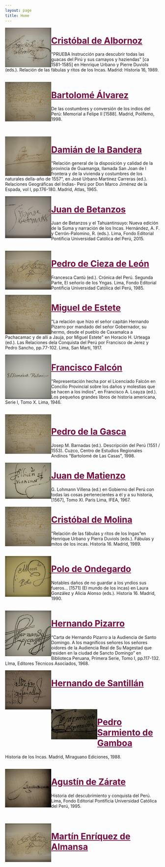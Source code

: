 ```yaml
---
layout: page
title: Home
---
```




<img src="firmas/cronista01.jpg" align="left" width="150px">
<h1><a href="/autores/cronista01/" style="color: #750C41;">Cristóbal de Albornoz</a></h1>
 <p>
"PRUEBA Instrucción para descubrir todas las guacas del Pirú y sus camayos y haziendas" [ca 1581-1585] en Henrique Urbano y Pierre Duviols (eds.). Relación de las fábulas y ritos de los Incas. Madrid: Historia 16, 1989.
</br>
</br>
</p>

<img src="firmas/cronista02.jpg" align="left" width="150px">
<h1><a href="{{ site }}/autores/cronista02/" style="color: #750C41;">Bartolomé Álvarez</a></h1>
<p>
De las costumbres y conversión de los indios del Perú: Memorial a Felipe II [1588]. Madrid, Polifemo, 1998.
</br>
</br>
</br>
</p>

<img src="firmas/cronista03.jpg" align="left" width="150px">
<h1><a href="{{ site.baseurl }}/autores/cronista03/" style="color: #750C41;">Damián de la Bandera</a></h1>
 <p>
  "Relación general de la disposición y calidad de la provincia de Guamanga, llamada San Joan de l frontera y de la vivienda y costumbres de los naturales della-año de 1557", en José Urbano Martínez Carreras (ed.). Relaciones Geográficas del Indias- Perú por Don Marco Jiménez de la Espada, vol I, pp.176-180. Madrid, Atlas, 1965.
 </p>

<img src="firmas/cronista04.jpg" align="left" width="150px">
<h1><a href="{{ site.baseurl }}/autores/cronista04/" style="color: #750C41;">Juan de Betanzos</a></h1>
<p>
Juan de Betanzos y el Tahuantinsuyo: Nueva edición de la Suma y narración de los Incas. Hernández, A. F. y Cerrón-Palomino, R. (eds.). Lima, Fondo Editorial Pontificia Universidad Católica del Perú, 2015.
</br>
</br>
</p>
  
<img src="firmas/cronista05.jpg" align="left" width="150px">
<h1><a href="{{ site.baseurl }}/autores/cronista05/" style="color: #750C41;">Pedro de Cieza de León</a></h1>
<p>
Francesca Cantù (ed.). Crónica del Perú. Segunda Parte, El señorío de los Yngas.  Lima, Fondo Editorial Pontificia Universidad Católica del Perú, 1985.
</p>
  
<img src="firmas/cronista06.jpg" align="left" width="150px">
<h1><a href="{{ site.baseurl }}/autores/cronista06/" style="color: #750C41;">Miguel de Estete</a></h1>
 <p>
 "La relación que hizo el señor capitán Hernando Pizarro por mandado del señor Gobernador, su hermo, desde el pueblo de Caxamalca a Pachacamac y de allí a Jauja, por Miguel Estete" en Horacio H. Urteaga (ed.). Las Relaciones dela Conquista del Perú por Francisco de Jerez y Pedro Sancho, pp.77-102. Lima, San Martí, 1917.
 </p>
  
<img src="firmas/cronista07.jpg" align="left" width="150px">
<h1><a href="{{ site.baseurl }}/autores/cronista07/" style="color: #750C41;">Francisco Falcón</a></h1>
<p>
"Representación hecha por el Licenciado Falcón en Concilio Provincial sobre los daños y molestias que se hacen a los indios", en Francisco A. Loayza (ed.). Los pequeños grandes libros de historia americana, Serie I, Tomo X. Lima, 1946.
</br>
</p>
</br>
  
<img src="firmas/cronista08.jpg" align="left" width="150px">
<h1><a href="{{ site.baseurl }}/autores/cronista08/" style="color: #750C41;">Pedro de la Gasca</a></h1>
<p>
Josep M. Barnadas (ed.). Descripción del Perú (1551 / 1553). Cuzco, Centro de Estudios Regionales Andinos "Bartolomé de Las Casas", 1998.
</p>
  
<img src="firmas/cronista09.jpg" align="left" width="150px">
<h1><a href="{{ site.baseurl }}/autores/cronista09/" style="color: #750C41;">Juan de Matienzo</a></h1>
<p>
G. Lohmann Villena (ed.) en Gobierno del Perú con todas las cosas pertenecientes a él y a su historia, [1567], Tomo XI. París Lima, IFEA, 1967.
</p>
  
<img src="firmas/cronista10.jpg" align="left" width="150px">
<h1><a href="{{ site.baseurl }}/autores/cronista10/" style="color: #750C41;">Cristóbal de Molina</a></h1>
<p>
"Relación de las fábulas y ritos de los Ingas”en Henrique Urbano y Pierra Duviols (eds.). Fábulas y mitos de los incas. Historia 16. Madrid, 1989.
</br>
</br>
</p>
  
<img src="firmas/cronista11.jpg" align="left" width="150px">
<h1><a href="{{ site.baseurl }}/autores/cronista11/" style="color: #750C41;">Polo de Ondegardo</a></h1>
<p>
Notables daños de no guardar a los yndios sus fueros... [1571] (El mundo de los incas) en Laura González y Alicia Alonso (eds.). Historia 16. Madrid, 1990.
</br>
</br>
</p>
  
<img src="firmas/cronista12.jpg" align="left" width="150px">
<h1><a href="{{ site.baseurl }}/autores/cronista12/" style="color: #750C41;">Hernando Pizarro</a></h1>
<p>
 “Carta de Hernando Pizarro a la Audiencia de Santo Domingo. A los magníficos señores los señores oidores de la Audiencia Real de Su Magestad que residen en la ciudad de Sancto Domingo” en Biblioteca Peruana,  Primera Serie, Tomo I, pp.117-132. LIma, Editores Técnicos Asociados, 1968.</p>
  
<img src="firmas/cronista13.jpg" align="left" width="150px">
<h1><a href="{{ site.baseurl }}/autores/cronista13/" style="color: #750C41;">Hernando de Santillán</a></h1>
 <p>
</br>
</br>
 </p>

  
<img src="firmas/cronista14.jpg" align="left" width="150px">
<h1><a href="{{ site.baseurl }}/autores/cronista14/" style="color: #750C41;">Pedro Sarmiento de Gamboa</a></h1>
<p>
Historia de los Incas. Madrid, Miraguano Ediciones, 1988. 
</br>
</br>
</p>
  
<img src="firmas/cronista15.jpg" align="left" width="150px">
<h1><a href="{{ site.baseurl }}/autores/cronista15/" style="color: #750C41;">Agustín de Zárate</a></h1>
<p>
Historia del descubrimiento y conquista del Perú. Lima, Fondo Editorial Pontificia Universidad Católica del Perú, 1995.
</br>
</br>
</br>
</p>

<img src="firmas/cronista16.jpg" align="left" width="150px">
<h1><a href="{{ site.baseurl }}/autores/cronista16/" style="color: #750C41;">Martín Enríquez de Almansa</a></h1>
<p>
</br>
</p>



